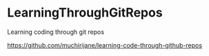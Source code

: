 # LearningThroughGitRepos
Learning coding through git repos


https://github.com/muchirijane/learning-code-through-github-repos

